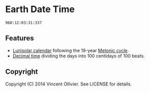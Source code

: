 Earth Date Time
===============

    960:12:03:31:337


Features
--------

* [Lunisolar calendar][1] following the 19-year [Metonic cycle][2].
* [Decimal time][3] dividing the days into 100 centidays of 100 beats.

[1]: https://en.wikipedia.org/wiki/Lunisolar_calendar
[2]: https://en.wikipedia.org/wiki/Metonic_cycle
[3]: https://en.wikipedia.org/wiki/Decimal_time


Copyright
---------

Copyright (C) 2014 Vincent Ollivier. See LICENSE for details.

